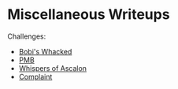 Miscellaneous Writeups
======================

Challenges:
* [Bobi's Whacked](./Bobi's%20Whacked)
* [PMB](./PMB)
* [Whispers of Ascalon](./Whispers%20of%20Ascalon)
* [Complaint](./complaint)

